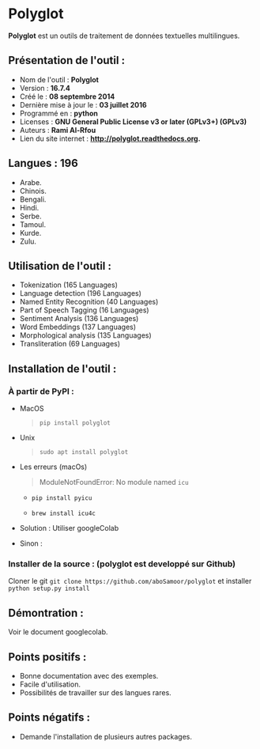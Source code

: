 # **Polyglot**

**Polyglot** est un outils de traitement de données textuelles multilingues.

## Présentation de l'outil :

- Nom de l'outil : **Polyglot**
- Version : **16.7.4**
- Créé le : **08 septembre 2014**
- Dernière mise à jour le : **03 juillet 2016**
- Programmé en : **python**
- Licenses : **GNU General Public License v3 or later (GPLv3+) (GPLv3)**
- Auteurs : **Rami Al-Rfou**
- Lien du site internet : **http://polyglot.readthedocs.org.**

## Langues : 196

- Arabe.
- Chinois.
- Bengali.
- Hindi.
- Serbe.
- Tamoul.
- Kurde.
- Zulu.

## Utilisation de l'outil :

- Tokenization (165 Languages)
- Language detection (196 Languages)
- Named Entity Recognition (40 Languages)
- Part of Speech Tagging (16 Languages)
- Sentiment Analysis (136 Languages)
- Word Embeddings (137 Languages)
- Morphological analysis (135 Languages)
- Transliteration (69 Languages)

## Installation de l'outil :

### À partir de PyPI :

- MacOS
  > `pip install polyglot `
- Unix

  > `sudo apt install polyglot`

- Les erreurs (macOs)

  > ModuleNotFoundError: No module named `icu`

  - `pip install pyicu`

  - `brew install icu4c`

- Solution : Utiliser googleColab

- Sinon :

### Installer de la source : (polyglot est developpé sur Github)

Cloner le git `git clone https://github.com/aboSamoor/polyglot` et installer `python setup.py install`

## Démontration :

Voir le document googlecolab.

## Points positifs :

- Bonne documentation avec des exemples.
- Facile d'utilisation.
- Possibilités de travailler sur des langues rares.

## Points négatifs :

- Demande l'installation de plusieurs autres packages.

